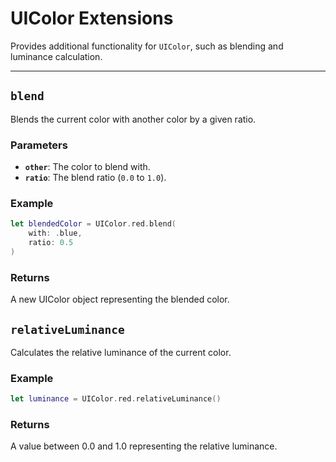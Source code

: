 # UIColor Extensions

Provides additional functionality for `UIColor`, such as blending and luminance calculation.

---

## `blend`

Blends the current color with another color by a given ratio.

### Parameters
- **`other`**: The color to blend with.
- **`ratio`**: The blend ratio (`0.0` to `1.0`).

### Example
```swift
let blendedColor = UIColor.red.blend(
    with: .blue,
    ratio: 0.5
)
```
### Returns
A new UIColor object representing the blended color.

## `relativeLuminance`
Calculates the relative luminance of the current color.

### Example
```swift
let luminance = UIColor.red.relativeLuminance()
```
### Returns
A value between 0.0 and 1.0 representing the relative luminance.
